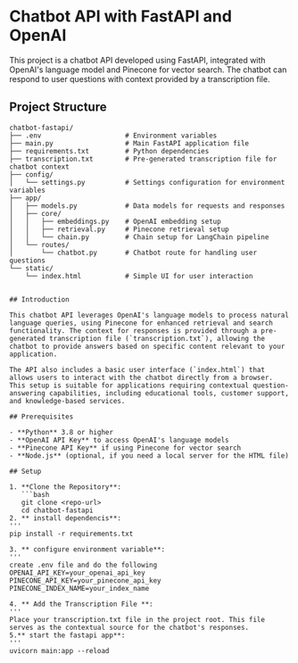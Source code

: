 # Chatbot API with FastAPI and OpenAI

This project is a chatbot API developed using FastAPI, integrated with OpenAI's language model and Pinecone for vector search. The chatbot can respond to user questions with context provided by a transcription file.

## Project Structure

```plaintext
chatbot-fastapi/
├── .env                     # Environment variables
├── main.py                  # Main FastAPI application file
├── requirements.txt         # Python dependencies
├── transcription.txt        # Pre-generated transcription file for chatbot context
├── config/
│   └── settings.py          # Settings configuration for environment variables
├── app/
│   ├── models.py            # Data models for requests and responses
│   ├── core/
│   │   ├── embeddings.py    # OpenAI embedding setup
│   │   ├── retrieval.py     # Pinecone retrieval setup
│   │   └── chain.py         # Chain setup for LangChain pipeline
│   └── routes/
│       └── chatbot.py       # Chatbot route for handling user questions
└── static/
    └── index.html           # Simple UI for user interaction


## Introduction

This chatbot API leverages OpenAI's language models to process natural language queries, using Pinecone for enhanced retrieval and search functionality. The context for responses is provided through a pre-generated transcription file (`transcription.txt`), allowing the chatbot to provide answers based on specific content relevant to your application.

The API also includes a basic user interface (`index.html`) that allows users to interact with the chatbot directly from a browser. This setup is suitable for applications requiring contextual question-answering capabilities, including educational tools, customer support, and knowledge-based services.

## Prerequisites

- **Python** 3.8 or higher
- **OpenAI API Key** to access OpenAI's language models
- **Pinecone API Key** if using Pinecone for vector search
- **Node.js** (optional, if you need a local server for the HTML file)

## Setup

1. **Clone the Repository**:
   ```bash
   git clone <repo-url>
   cd chatbot-fastapi
2. ** install dependencis**:
'''
pip install -r requirements.txt

3. ** configure environment variable**:
'''
create .env file and do the following 
OPENAI_API_KEY=your_openai_api_key
PINECONE_API_KEY=your_pinecone_api_key
PINECONE_INDEX_NAME=your_index_name

4. ** Add the Transcription File **: 
'''
Place your transcription.txt file in the project root. This file serves as the contextual source for the chatbot's responses.
5.** start the fastapi app**:
'''
uvicorn main:app --reload
